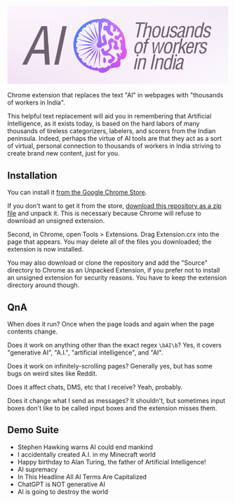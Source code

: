 ![](logo.png)

Chrome extension that replaces the text "AI" in webpages with "thousands of workers in India".

This helpful text replacement will aid you in remembering that Artificial Intelligence, as it exists today, is based on the hard labors of many thousands of tireless categorizers, labelers, and scorers from the Indian peninsula. Indeed, perhaps the virtue of AI tools are that they act as a sort of virtual, personal connection to thousands of workers in India striving to create brand new content, just for you.

## Installation

You can install it [from the Google Chrome Store](https://chromewebstore.google.com/detail/ai-as-thousands-of-worker/ddjeajjchjpimglldgcefhklbdefbnlk).

If you don't want to get it from the store, [download this repository as a zip file](https://github.com/sabslikesobs/ai-to-workers-in-india/archive/refs/heads/master.zip) and unpack it. This is necessary because Chrome will refuse to download an unsigned extension.

Second, in Chrome, open Tools > Extensions. Drag Extension.crx into the page that appears. You may delete all of the files you downloaded; the extension is now installed.

You may also download or clone the repository and add the "Source" directory to Chrome as an Unpacked Extension, if you prefer not to install an unsigned extension for security reasons. You have to keep the extension directory around though.

## QnA

When does it run? Once when the page loads and again when the page contents change.

Does it work on anything other than the exact regex `\bAI\b`? Yes, it covers "generative AI", "A.I.", "artificial intelligence", and "AI".

Does it work on infinitely-scrolling pages? Generally yes, but has some bugs on weird sites like Reddit.

Does it affect chats, DMS, etc that I receive? Yeah, probably.

Does it change what I send as messages? It shouldn't, but sometimes input boxes don't like to be called input boxes and the extension misses them.

## Demo Suite

- Stephen Hawking warns AI could end mankind
- I accidentally created A.I. in my Minecraft world
- Happy birthday to Alan Turing, the father of Artificial Intelligence!
- AI supremacy
- In This Headline All AI Terms Are Capitalized
- ChatGPT is NOT generative AI
- AI is going to destroy the world
